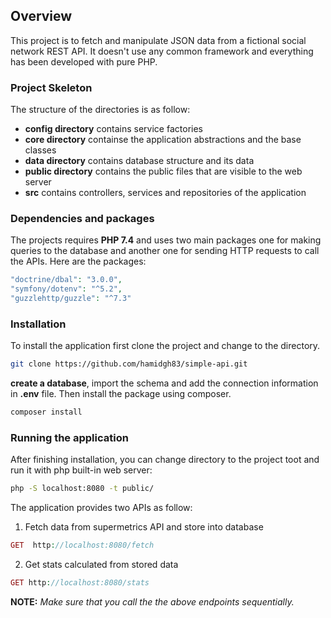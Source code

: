 ## Overview

This project is to fetch and manipulate JSON data from a fictional social network REST API. It doesn't use any common framework and everything has been developed with pure PHP.

### Project Skeleton

The structure of the directories is as follow:

* **config directory** contains service factories
* **core directory** containse the application abstractions and the base classes
* **data directory** contains database structure and its data
* **public directory** contains the public files that are visible to the web server
* **src** contains controllers, services and repositories of the application

### Dependencies and packages

The projects requires **PHP 7.4** and uses two main packages one for making queries to the database and another one for sending HTTP requests to call the APIs. Here are the packages:

```php
"doctrine/dbal": "3.0.0",
"symfony/dotenv": "^5.2",
"guzzlehttp/guzzle": "^7.3"
```

### Installation

To install the application first clone the project and change to the directory. 

```bash
git clone https://github.com/hamidgh83/simple-api.git
```

**create a database**, import the schema and add the connection information in **.env** file. Then install the package using composer.

```bash
composer install
```

### Running the application

After finishing installation, you can change directory to the project toot and run it with php built-in web server:

```bash
php -S localhost:8080 -t public/
```

The application provides two APIs as follow:

1. Fetch data from supermetrics API and store into database

```php
GET  http://localhost:8080/fetch
```

2. Get stats calculated from stored data

```php
GET http://localhost:8080/stats
```

**NOTE:** *Make sure that you call the the above endpoints sequentially.*